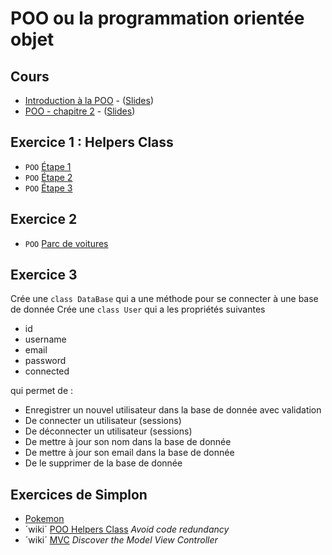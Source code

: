 # POO ou la programmation orientée objet

## Cours

- [Introduction à la POO](POO-introduction.pdf) - ([Slides](https://drive.google.com/open?id=15NaUU7pfCL1pHCjdT-iqiAqgFjt_FRUN3RSCQG1EodE))
- [POO - chapitre 2](POO2.pdf) - ([Slides](https://drive.google.com/open?id=13TD29INIBJy9YFh6VDORqE_sJamQ50ltoJWvINsicWk))

## Exercice 1 : Helpers Class

* `POO` [Étape 1](POO-Helpers-Class-etape-1.md)
* `POO` [Étape 2](POO-Helpers-Class-etape-2.md)
* `POO` [Étape 3](POO-Helpers-Class-etape-3.md)

## Exercice 2

* `POO` [Parc de voitures](POO-Parc-de-voitures.md)

## Exercice 3 

Crée une `class DataBase` qui a une méthode pour se connecter à une base de donnée
Crée une `class User` qui a les propriétés suivantes

- id
- username
- email
- password
- connected

qui permet de :

- Enregistrer un nouvel utilisateur dans la base de donnée avec validation
- De connecter un utilisateur (sessions)
- De déconnecter un utilisateur (sessions)
- De mettre à jour son nom dans la base de donnée
- De mettre à jour son email dans la base de donnée
- De le supprimer de la base de donnée

## Exercices de Simplon

- [Pokemon](exopokemon.md)
- ´wiki´ [POO Helpers Class](POO-helpersclass.md) *Avoid code redundancy*
- ´wiki´ [MVC](mvctraining.md) *Discover the Model View Controller*
